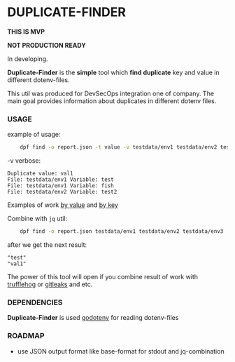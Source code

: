 # DUPLICATE-FINDER

**THIS IS MVP**

**NOT PRODUCTION READY**

In developing.

**Duplicate-Finder** is the **simple** tool which **find duplicate** key and value in different dotenv-files.

This util was produced for DevSecOps integration one of company. The main goal provides information about 
duplicates in different dotenv files. 

### USAGE

example of usage:
```bash
    dpf find -o report.json -t value -v testdata/env1 testdata/env2 testdata/env3
```

-v verbose:
```
Duplicate value: val1
File: testdata/env1 Variable: test 
File: testdata/env1 Variable: fish 
File: testdata/env2 Variable: test2
```
Examples of work [by value](examples/report_by_value.json) and [by key](examples/report_by_key.json)

Combine with `jq` util:

```bash
    dpf find -o report.json testdata/env1 testdata/env2 testdata/env3 | jq  '."result"[] | ."matches"'
```

after we get the next result:
```
"test"
"val1"
```

The power of this tool will open if you combine result of work with [trufflehog](https://github.com/trufflesecurity/trufflehog) 
or [gitleaks](https://github.com/gitleaks/gitleaks) and etc.

### DEPENDENCIES

**Duplicate-Finder** is used [godotenv](github.com/joho/godotenv) for reading dotenv-files

### ROADMAP
- use JSON output format like base-format for stdout and jq-combination